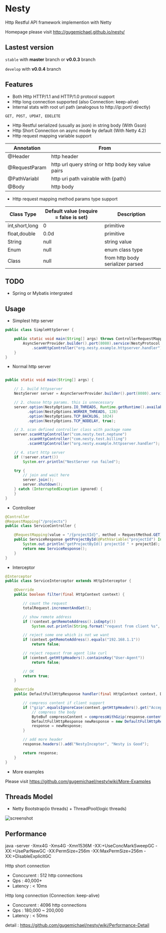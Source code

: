 # Nesty

Http Restful API framework implemention with Netty 

Homepage please visit http://gugemichael.github.io/nesty/




## Lastest version
`stable` with __master__ branch or __v0.0.3__ branch

`develop` with __v0.0.4__ branch

## Features

* Both Http HTTP/1.1 and HTTP/1.0 protocol support 
* Http long connection supported (also Connection: keep-alive)
* Internal stats with root url path (analogous to http://ip:port/ directly)

`GET, POST, UPDAT, EDELETE`

* Http Restful serialized (usually as json) in string body (With Gson)
* Http Short Connection on async mode by default (With Netty 4.2)
* Http request mapping variable support

Annotation | From 
--- | --- 
@Header | http header 
@RequestParam | http url query string or http body key value pairs 
@PathVariabl | http uri path vairable with {path} 
@Body | http body 

* Http request mapping method params type support

Class Type | Default value (require = false is set) | Description
--- | --- | --- 
int,short,long | 0 | primitive
float,double | 0.0d | primitive
String | null | string value
Enum | null | enum class type
Class | null | from http body serializer parsed

## TODO
* Spring or Mybatis intergrated


## Usage

* Simplest http server

```java
public class SimpleHttpServer {

	public static void main(String[] args) throws ControllerRequestMappingException {
		AsyncServerProvider.builder().port(8080).service(NestyProtocol.HTTP)
			.scanHttpController("org.nesty.example.httpserver.handler").start();
	}
}
```

* Normal http server

```java

public static void main(String[] args) {

	// 1. build httpserver
	NestyServer server = AsyncServerProvider.builder().port(8080).service(NestyProtocol.HTTP);

	// 2. choose http params. this is unnecessary
	server.option(NestyOptions.IO_THREADS, Runtime.getRuntime().availableProcessors())
		  .option(NestyOptions.WORKER_THREADS, 128)
		  .option(NestyOptions.TCP_BACKLOG, 1024)
		  .option(NestyOptions.TCP_NODELAY, true);

	// 3. scan defined controller class with package name
	server.scanHttpController("com.nesty.test.neptune")
		  .scanHttpController("com.nesty.test.billing")
		  .scanHttpController("org.nesty.example.httpserver.handler");

	// 4. start http server
	if (!server.start())
		System.err.println("NestServer run failed");

	try {
		// join and wait here
		server.join();
		server.shutdown();
	} catch (InterruptedException ignored) {
	}
}
```

* Controlloer

```java
@Controller
@RequestMapping("/projects")
public class ServiceController {

	@RequestMapping(value = "/{projectId}", method = RequestMethod.GET)
	public ServiceResponse getProjectById(@PathVariable("projectId") Integer projectId) {
		System.out.println("getProjectById() projectId " + projectId);
		return new ServiceResponse();
	}
}

```

* Interceptor

```java
@Interceptor
public class ServiceInterceptor extends HttpInterceptor {

	@Override
	public boolean filter(final HttpContext context) {

		// count the request
		totalRequest.incrementAndGet();

		// show remote address
		if (!context.getRemoteAddress().isEmpty())
			System.out.println(String.format("request from client %s", context.getRemoteAddress()));

		// reject some one which is not we want
		if (context.getRemoteAddress().equals("192.168.1.1"))
			return false;

		// reject request from agent like curl
		if (context.getHttpHeaders().containsKey("User-Agent"))
			return false;

		// OK
		return true;
	}   

	@Override
	public DefaultFullHttpResponse handler(final HttpContext context, DefaultFullHttpResponse response) {

		// compress content if client support
		if ("gzip".equalsIgnoreCase(context.getHttpHeaders().get("Accept-Encoding"))) {
			// compress the body
			ByteBuf compressContent = compressWithGzip(response.content());
			DefaultFullHttpResponse newResponse = new DefaultFullHttpResponse(HttpVersion.HTTP_1_1, HttpResponseStatus.OK, compressContent);
			response = newResponse;
		}   

		// add more header
		response.headers().add("NestyInceptor", "Nesty is Good");

		return response;
	}   
}
```


* More examples 

Please visit https://github.com/gugemichael/nesty/wiki/More-Examples

## Threads Model

* Netty Bootstrap(io threads) + ThreadPool(logic threads)

![screenshot](http://img1.tbcdn.cn/L1/461/1/40ef4fb553fb9b565ddf79989a6f17877dcb3de7)

## Performance

java -server -Xmx4G -Xms4G -Xmn1536M -XX:+UseConcMarkSweepGC -XX:+UseParNewGC -XX:PermSize=256m -XX:MaxPermSize=256m -XX:+DisableExplicitGC

Http short connection
* Conccurent : 512 http connections 
* Qps : 40,000+
* Latency : < 10ms

Http long connection (Connection: keep-alive)
* Conccurent : 4096 http connections 
* Qps : 180,000 ~ 200,000
* Latency : < 50ms

detail : https://github.com/gugemichael/nesty/wiki/Performance-Detail


